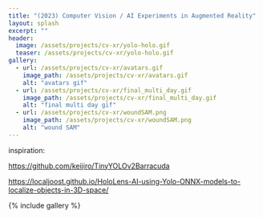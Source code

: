 ```yaml
---
title: "(2023) Computer Vision / AI Experiments in Augmented Reality"
layout: splash
excerpt: ""
header:
  image: /assets/projects/cv-xr/yolo-holo.gif
  teaser: /assets/projects/cv-xr/yolo-holo.gif
gallery:
  - url: /assets/projects/cv-xr/avatars.gif
    image_path: /assets/projects/cv-xr/avatars.gif
    alt: "avatars gif"
  - url: /assets/projects/cv-xr/final_multi_day.gif
    image_path: /assets/projects/cv-xr/final_multi_day.gif
    alt: "final multi day gif"
  - url: /assets/projects/cv-xr/woundSAM.png
    image_path: /assets/projects/cv-xr/woundSAM.png
    alt: "wound SAM"
---
```

inspiration: 

https://github.com/keijiro/TinyYOLOv2Barracuda

https://localjoost.github.io/HoloLens-AI-using-Yolo-ONNX-models-to-localize-objects-in-3D-space/

{% include gallery %}
